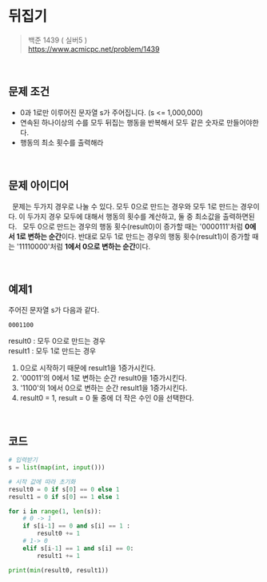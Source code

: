 # 뒤집기
> 백준 1439 ( 실버5 )   
> https://www.acmicpc.net/problem/1439

<br>

## 문제 조건
- 0과 1로만 이루어진 문자열 s가 주어집니다. (s <= 1,000,000)
- 연속된 하나이상의 수를 모두 뒤집는 행동을 반복해서 모두 같은 숫자로 만들어야한다.
- 행동의 최소 횟수를 출력해라

<br>

## 문제 아이디어
&nbsp; 문제는 두가지 경우로 나눌 수 있다. 모두 0으로 만드는 경우와 모두 1로 만드는 경우이다. 이 두가지 경우 모두에 대해서 행동의 횟수를 계산하고, 둘 중 최소값을 출력하면된다.
&nbsp; 모두 0으로 만드는 경우의 행동 횟수(result0)이 증가할 때는 '0000111'처럼 **0에서 1로 변하는 순간**이다. 반대로 모두 1로 만드는 경우의 행동 횟수(result1)이 증가할 때는 '11110000'처럼 **1에서 0으로 변하는 순간**이다.

<br>

## 예제1

주어진 문자열 s가 다음과 같다.
```
0001100
```
result0 : 모두 0으로 만드는 경우   
result1 : 모두 1로 만드는 경우   

1. 0으로 시작하기 때문에 result1을 1증가시킨다.
2. '00011'의 0에서 1로 변하는 순간 result0을 1증가시킨다.
3. '1100'의 1에서 0으로 변하는 순간 result1을 1증가시킨다.
4. result0 = 1, result = 0 둘 중에 더 작은 수인 0을 선택한다.

<br>

## 코드

```python
# 입력받기
s = list(map(int, input()))

# 시작 값에 따라 초기화
result0 = 0 if s[0] == 0 else 1
result1 = 0 if s[0] == 1 else 1

for i in range(1, len(s)):
    # 0 -> 1
    if s[i-1] == 0 and s[i] == 1 :
        result0 += 1
    # 1-> 0
    elif s[i-1] == 1 and s[i] == 0:
        result1 += 1

print(min(result0, result1))

```